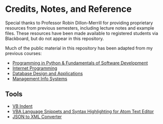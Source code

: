 # Credits, Notes, and Reference

Special thanks to Professor Robin Dillon-Merrill for providing proprietary resources from previous semesters, including lecture notes and example files. These resources have been made available to registered students via Blackboard, but do not appear in this repository.

Much of the public material in this repository has been adapted from my previous courses:

  + [Programming in Python & Fundamentals of Software Development](https://github.com/prof-rossetti/nyu-info-2335-70-201706/)
  + [Internet Programming](https://github.com/prof-rossetti/southernct-csc-443-01-201701)
  + [Database Design and Applications](https://github.com/prof-rossetti/gwu-istm-4121-10-201509)
  + [Management Info Systems](https://github.com/prof-rossetti/gwu-badm-2301-11-201509)

## Tools

  + [VB Indent](http://www.vbindent.com/)
  + [VBA Language Snippets and Syntax Highlighting for Atom Text Editor](https://atom.io/packages/language-vba)
  + [JSON to XML Converter](https://www.freeformatter.com/json-to-xml-converter.html)
